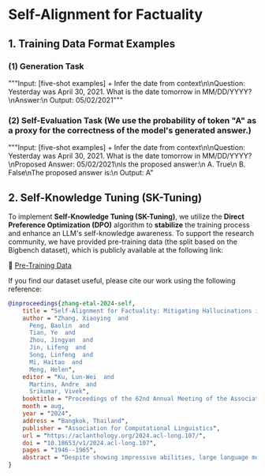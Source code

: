 # Self-Alignment for Factuality

## 1. Training Data Format Examples

### (1) Generation Task

"""Input: [five-shot examples] + Infer the date from context\n\nQuestion: Yesterday was April 30, 2021. What is the date tomorrow in MM/DD/YYYY?\nAnswer:\n
Output: 05/02/2021"""

### (2) Self-Evaluation Task (We use the probability of token "A" as a proxy for the correctness of the model's generated answer.)

"""Input: [five-shot examples] +  Infer the date from context\n\nQuestion: Yesterday was April 30, 2021. What is the date tomorrow in MM/DD/YYYY?\nProposed Answer: 05/02/2021\nIs the proposed answer:\n A. True\n B. False\nThe proposed answer is:\n
Output: A"

## 2. Self-Knowledge Tuning (SK-Tuning)

To implement **Self-Knowledge Tuning (SK-Tuning)**, we utilize the **Direct Preference Optimization (DPO)** algorithm to **stabilize** the training process and enhance an LLM's self-knowledge awareness. To support the research community, we have provided pre-training data (the split based on the Bigbench dataset), which is publicly available at the following link:  

🔗 [Pre-Training Data](https://drive.google.com/file/d/1B18Aax0hAXPUhKmHtOmn1r9JdJYY2XzN/view?usp=sharing)  


If you find our dataset useful, please cite our work using the following reference:  


```bibtex
@inproceedings{zhang-etal-2024-self,
    title = "Self-Alignment for Factuality: Mitigating Hallucinations in {LLM}s via Self-Evaluation",
    author = "Zhang, Xiaoying  and
      Peng, Baolin  and
      Tian, Ye  and
      Zhou, Jingyan  and
      Jin, Lifeng  and
      Song, Linfeng  and
      Mi, Haitao  and
      Meng, Helen",
    editor = "Ku, Lun-Wei  and
      Martins, Andre  and
      Srikumar, Vivek",
    booktitle = "Proceedings of the 62nd Annual Meeting of the Association for Computational Linguistics (Volume 1: Long Papers)",
    month = aug,
    year = "2024",
    address = "Bangkok, Thailand",
    publisher = "Association for Computational Linguistics",
    url = "https://aclanthology.org/2024.acl-long.107/",
    doi = "10.18653/v1/2024.acl-long.107",
    pages = "1946--1965",
    abstract = "Despite showing impressive abilities, large language models (LLMs) often struggle with factual inaccuracies, i.e., {\textquotedblright}hallucinations{\textquotedblright}, even when they hold relevant knowledge. To mitigate these hallucinations, current approaches typically necessitate high-quality human factuality annotations. In this work, we explore Self-Alignment for Factuality, where we leverage the self-evaluation capability of an LLM to provide training signals that steer the model towards factuality. Specifically, we incorporate Self-Eval, a self-evaluation component, to prompt an LLM to validate the factuality of its own generated responses solely based on its internal knowledge. Additionally, we design Self-Knowledge Tuning (SK-Tuning) to augment the LLM`s self-evaluation ability by improving the model`s confidence estimation and calibration. We then utilize these self-annotated responses to fine-tune the model via Direct Preference Optimization algorithm. We show that the proposed self-alignment approach substantially enhances factual accuracy over Llama family models across three key knowledge-intensive tasks on TruthfulQA and BioGEN."
}
